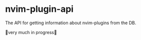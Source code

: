 # nvim-plugin-api

The API for getting information about nvim-plugins from the DB.

🚧very much in progress🚧

